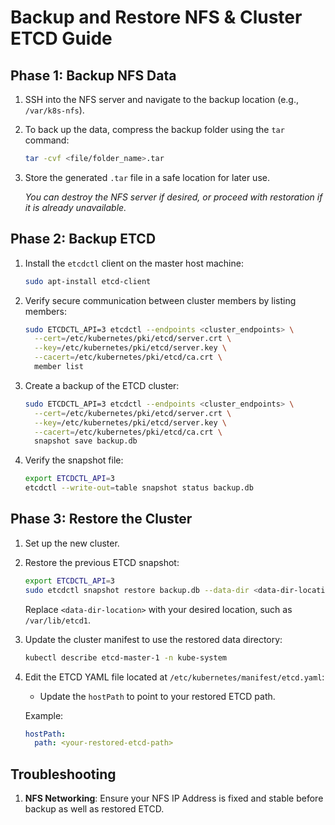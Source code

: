 
# Backup and Restore NFS & Cluster ETCD Guide

## Phase 1: Backup NFS Data

1. SSH into the NFS server and navigate to the backup location (e.g., `/var/k8s-nfs`).
2. To back up the data, compress the backup folder using the `tar` command:
   ```bash
   tar -cvf <file/folder_name>.tar
   ```
3. Store the generated `.tar` file in a safe location for later use.

   *You can destroy the NFS server if desired, or proceed with restoration if it is already unavailable.*

## Phase 2: Backup ETCD

1. Install the `etcdctl` client on the master host machine:
   ```bash
   sudo apt-install etcd-client
   ```
2. Verify secure communication between cluster members by listing members:
   ```bash
   sudo ETCDCTL_API=3 etcdctl --endpoints <cluster_endpoints> \
     --cert=/etc/kubernetes/pki/etcd/server.crt \
     --key=/etc/kubernetes/pki/etcd/server.key \
     --cacert=/etc/kubernetes/pki/etcd/ca.crt \
     member list
   ```
3. Create a backup of the ETCD cluster:
   ```bash
   sudo ETCDCTL_API=3 etcdctl --endpoints <cluster_endpoints> \
     --cert=/etc/kubernetes/pki/etcd/server.crt \
     --key=/etc/kubernetes/pki/etcd/server.key \
     --cacert=/etc/kubernetes/pki/etcd/ca.crt \
     snapshot save backup.db
   ```
4. Verify the snapshot file:
   ```bash
   export ETCDCTL_API=3
   etcdctl --write-out=table snapshot status backup.db
   ```

## Phase 3: Restore the Cluster

1. Set up the new cluster.
2. Restore the previous ETCD snapshot:
   ```bash
   export ETCDCTL_API=3
   sudo etcdctl snapshot restore backup.db --data-dir <data-dir-location>
   ```
   Replace `<data-dir-location>` with your desired location, such as `/var/lib/etcd1`.
3. Update the cluster manifest to use the restored data directory:
   ```bash
   kubectl describe etcd-master-1 -n kube-system
   ```
4. Edit the ETCD YAML file located at `/etc/kubernetes/manifest/etcd.yaml`:
   - Update the `hostPath` to point to your restored ETCD path.

   Example:
   ```yaml
   hostPath:
     path: <your-restored-etcd-path>
   ```

## Troubleshooting
1. **NFS Networking**: Ensure your NFS IP Address is fixed and stable before backup as well as restored ETCD.
